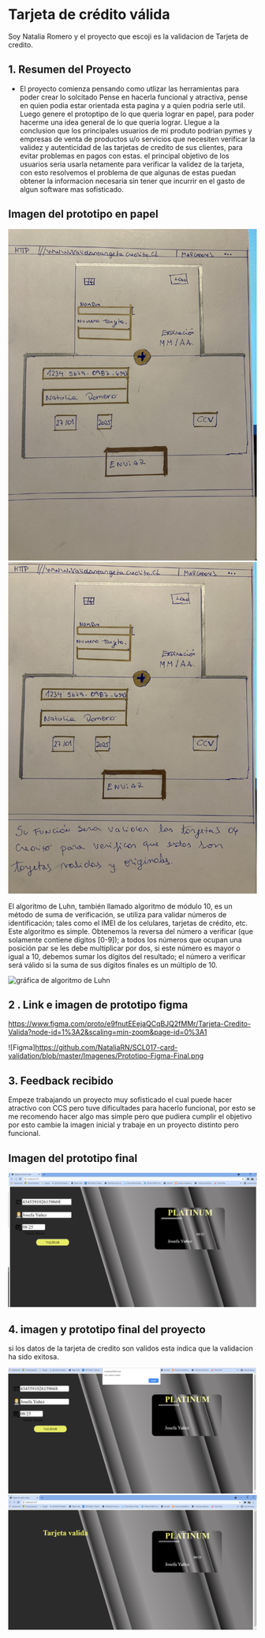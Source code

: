 # Tarjeta de crédito válida

Soy Natalia Romero y el proyecto que escoji es la validacion de Tarjeta de credito.

## 1. Resumen del Proyecto

- El proyecto comienza pensando como utlizar las herramientas para poder crear lo solcitado
Pense en hacerla funcional y atractiva, pense en quien podia estar orientada
esta pagina y a quien podria serle util. Luego genere el protoptipo de lo que queria lograr en papel, 
para poder hacerme una idea general de lo que queria lograr.
Llegue a la conclusion que los principales usuarios de mi produto podrian pymes y empresas de venta de productos
u/o servicios que necesiten verificar la validez y autenticidad de las tarjetas de credito de sus clientes, para 
evitar problemas en pagos con estas.
el principal objetivo de los usuarios seria usarla netamente para verificar la validez de la tarjeta, con esto resolvemos
el problema de que algunas de estas puedan obtener la informacion necesaria sin tener que incurrir en el gasto de 
algun software mas sofisticado.

## Imagen del prototipo en papel

![Prototipo1](https://github.com/NataliaRN/SCL017-card-validation/blob/master/Imagenes/Prototipo/Prototipo-1.png)
![prototipo2](https://github.com/NataliaRN/SCL017-card-validation/blob/master/Imagenes/Prototipo/Prototipo-2.png)



El algoritmo de Luhn, también llamado algoritmo de módulo 10, es un método de suma de verificación,
se utiliza para validar números de identificación; tales como el IMEI de los celulares, 
tarjetas de crédito, etc.
Este algoritmo es simple. Obtenemos la reversa del número a verificar (que solamente contiene
dígitos [0-9]); a todos los números que ocupan una posición par se les debe multiplicar por dos,
si este número es mayor o igual a 10, debemos sumar los dígitos del resultado; el número a verificar 
será válido si la suma de sus dígitos finales es un múltiplo de 10.

![gráfica de algoritmo de Luhn](https://www.101computing.net/wp/wp-content/uploads/Luhn-Algorithm.png)



## 2 . Link e imagen de prototipo figma

https://www.figma.com/proto/e9fnutEEejaQCqBJQ2fMMr/Tarjeta-Credito-Valida?node-id=1%3A2&scaling=min-zoom&page-id=0%3A1

![Figma]https://github.com/NataliaRN/SCL017-card-validation/blob/master/Imagenes/Prototipo-Figma-Final.png



## 3. Feedback recibido 

Empeze trabajando un proyecto muy sofisticado el cual puede hacer atractivo con CCS pero tuve dificultades
para hacerlo funcional, por esto se me recomendo hacer algo mas simple pero que pudiera cumplir el objetivo
por esto cambie la imagen inicial y trabaje en un proyecto distinto pero funcional.



## Imagen del prototipo final

![Prototipo-Final](https://github.com/NataliaRN/SCL017-card-validation/blob/master/Imagenes/Prototipo-Final.png)


## 4. imagen y prototipo final del proyecto
si los datos de la tarjeta de credito son validos esta indica que la validacion ha sido exitosa.

![Error](https://github.com/NataliaRN/SCL017-card-validation/blob/master/Imagenes/Error.png)
![TCV](https://github.com/NataliaRN/SCL017-card-validation/blob/master/Imagenes/TC-Valida.png)











